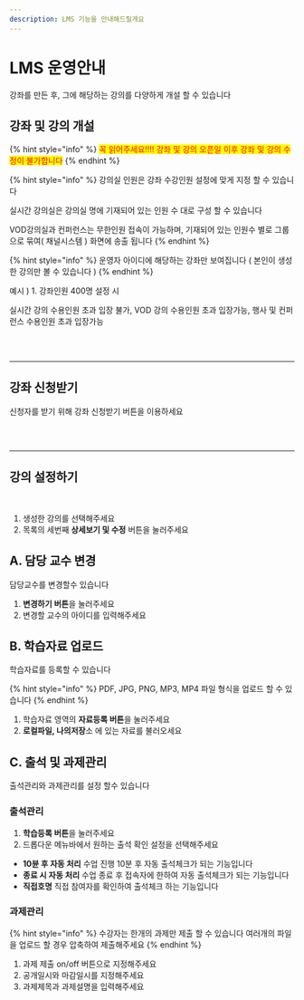 ```yaml
---
description: LMS 기능을 안내해드릴게요
---
```


# LMS 운영안내

강좌를 만든 후, 그에 해당하는 강의를 다양하게 개설 할 수 있습니다&#x20;

## 강좌 및 강의 개설

{% hint style="info" %}
<mark style="color:red;">꼭 읽어주세요!!!! 강좌 및 강의 오픈일 이후 강좌 및 강의 수정이 불가합니다</mark>&#x20;
{% endhint %}

{% hint style="info" %}
강의실 인원은 강좌 수강인원 설정에 맞게 지정 할 수 있습니다&#x20;

실시간 강의실은 강의실 명에 기재되어 있는 인원 수 대로 구성 할 수 있습니다&#x20;

VOD강의실과 컨퍼런스는 무한인원 접속이 가능하며, 기재되어 있는  인원수 별로 그룹으로 묶여( 채널시스템 ) 화면에 송출 됩니다&#x20;
{% endhint %}

{% hint style="info" %}
운영자 아이디에 해당하는 강좌만 보여집니다 ( 본인이 생성한 강의만 볼 수 있습니다 )
{% endhint %}

예시 )  1. 강좌인원 400명 설정 시&#x20;

실시간 강의 수용인원 초과 입장 불가, VOD 강의 수용인원 초과 입장가능, 행사 및 컨퍼런스 수용인원 초과  입장가능

<figure><img src="../../../.gitbook/assets/스크린샷-2023-11-30-오전-11.11.50.png" alt=""><figcaption></figcaption></figure>

##

***

## 강좌 신청받기&#x20;

신청자를 받기 위해 강좌 신청받기 버튼을 이용하세요&#x20;

<figure><img src="../../../.gitbook/assets/스크린샷 2023-11-30 오후 2.20.33 복사.png" alt=""><figcaption></figcaption></figure>

##

***

## 강의 설정하기

<figure><img src="../../../.gitbook/assets/스크린샷 2023-11-30 오후 2.19.23.png" alt=""><figcaption></figcaption></figure>

1. 생성한 강의를 선택해주세요&#x20;
2. 목록의 세번째 **상세보기 및 수정** 버튼을 눌러주세요 &#x20;



## A. 담당 교수 변경

담당교수를 변경할수 있습니다&#x20;

1. **변경하기 버튼**을 눌러주세요&#x20;
2. 변경할 교수의 아이디를 입력해주세요&#x20;

## B. 학습자료 업로드

학습자료를 등록할 수 있습니다&#x20;

{% hint style="info" %}
PDF, JPG, PNG, MP3, MP4 파일 형식을 업로드 할 수 있습니다&#x20;
{% endhint %}

1. 학습자료 영역의 **자료등록 버튼**을 눌러주세요&#x20;
2. **로컬파일, 나의저장**소 에 있는 자료를 불러오세요&#x20;

## C. 출석 및 과제관리&#x20;

출석관리와 과제관리를 설정 할수 있습니다

### 출석관리 &#x20;

1. **학습등록 버튼**을 눌러주세요&#x20;
2. 드롭다운 메뉴바에서 원하는 출석 확인 설정을 선택해주세요&#x20;

* **10뷴 후 자동 처리** 수업 진행 10분 후 자동 출석체크가 되는 기능입니다&#x20;
* **종료 시 자동 처리** 수업 종료 후 접속자에 한하여 자동 출석체크가 되는 기능입니다&#x20;
* **직접호명** 직접 참여자를 확인하여 출석체크 하는 기능입니다&#x20;

### 과제관리

{% hint style="info" %}
수강자는 한개의 과제만 제출 할 수 있습니다 여러개의 파일을 업로드 할 경우 압축하여 제출해주세요&#x20;
{% endhint %}

1. 과제 제출 on/off 버튼으로 지정해주세요 &#x20;
2. 공개일시와 마감일시를 지정해주세요&#x20;
3. 과제제목과 과제설명을 입력해주세요&#x20;
